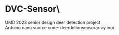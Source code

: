 # DVC-Sensor\
UMD 2023 senior design deer detection project\
Arduino nano source code: deerdetionsensorarray.ino\
